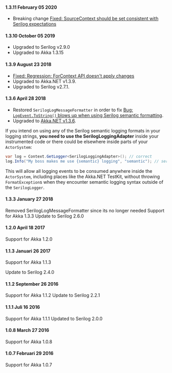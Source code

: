 #### 1.3.11 February 05 2020 ####

* Breaking change [Fixed: SourceContext should be set consistent with Serilog expectations](https://github.com/akkadotnet/Akka.Logger.Serilog/issues/78)

#### 1.3.10 October 05 2019 ####
* Upgraded to Serilog v2.9.0
* Upgraded to Akka 1.3.15

#### 1.3.9 August 23 2018 ####
* [Fixed: Regression: ForContext API doesn't apply changes](https://github.com/akkadotnet/Akka.Logger.Serilog/issues/51)
* Upgraded to Akka.NET v1.3.9.
* Upgraded to Serilog v2.7.1.

#### 1.3.6 April 28 2018 ####
* Restored `SerilogLogMessageFormatter` in order to fix [Bug: `LogEvent.ToString()` blows up when using Serilog semantic formatting](https://github.com/akkadotnet/Akka.Logger.Serilog/issues/43). 
* Upgraded to [Akka.NET v1.3.6](https://github.com/akkadotnet/akka.net/releases/tag/v1.3.6).

If you intend on using any of the Serilog semantic logging formats in your logging strings, __you need to use the SerilogLoggingAdapter__ inside your instrumented code or there could be elsewhere inside parts of your `ActorSystem`:

```csharp
var log = Context.GetLogger<SerilogLoggingAdapter>(); // correct
log.Info("My boss makes me use {semantic} logging", "semantic"); // serilog semantic logging format
```

This will allow all logging events to be consumed anywhere inside the `ActorSystem`, including places like the Akka.NET TestKit, without throwing `FormatException`s when they encounter semantic logging syntax outside of the `SerilogLogger`.

#### 1.3.3 January 27 2018 ####

Removed SerilogLogMessageFormatter since its no longer needed
Support for Akka 1.3.3
Update to Serilog 2.6.0

#### 1.2.0 April 18 2017 ####

Support for Akka 1.2.0

#### 1.1.3 Januari 26 2017 ####

Support for Akka 1.1.3

Update to Serilog 2.4.0

#### 1.1.2 September 26 2016 ####

Support for Akka 1.1.2
Update to Serilog 2.2.1

#### 1.1.1 Juli 16 2016 ####

Support for Akka 1.1.1
Updated to Serilog 2.0.0

#### 1.0.8 March 27 2016 ####

Support for Akka 1.0.8

#### 1.0.7 Februari 29 2016 ####

Support for Akka 1.0.7
